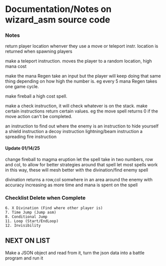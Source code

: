 # Documentation/Notes on wizard_asm source code

### Notes

return player location whenver they use a move or teleport instr. location is returned when spawning players

make a teleport instruction. moves the player to a random location, high mana cost

make the mana Regen take an input but the player will keep doing that same thing depending on how high the number is. eg every 5 mana Regen takes one game cycle.

make fireball a high cost spell.

make a check instruction, it will check whatever is on the stack. make certain instructions return certain values. eg the move spell returns 0 if the move action can't be completed.

an instruction to find out where the enemy is
an instruction to hide yourself
a shield instruction 
a decoy instruction 
lightning/beam instruction
a spreading fire instruction


#### Update 01/14/25

change fireball to magma eruption
let the spell take in two numbers, row and col, to allow for better strategies around that spell
let most spells work in this way, these will mesh better with the divination/find enemy spell

divination returns a row,col somwhere in an area around the enemy with accuracy increasing as more time and mana is spent on the spell


### Checklist Delete when Complete
    6. X Divination (Find where other player is)
    7. Time Jump (Jump asm)
    8. Conditional Jump 
    11. Loop (Start/EndLoop)
    12. Invisibility

## NEXT ON LIST

Make a JSON object and read from it, turn the json data into a battle program and run it

